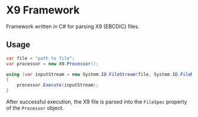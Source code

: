# X9 Framework

Framework written in C# for parsing X9 (EBCDIC) files.

## Usage

```csharp
var file = "path to file";
var processor = new X9.Processor();

using (var inputStream = new System.IO.FileStream(file, System.IO.FileMode.Open))
{
    processor.Execute(inputStream);
}
```

After successful execution, the X9 file is parsed into the `FileSpec` property of the `Processor` object.